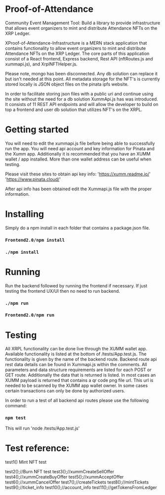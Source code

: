 # Proof-of-Attendance
Community Event Management Tool: Build a library to provide infrastructure that allows event organizers to mint and distribute Attendance NFTs on the XRP Ledger.

XProof-of-Attendance-Infrastructure is a MERN stack application that contains functionality to allow event organizers to mint and distribute Attendance NFTs on the XRP Ledger. The core parts of this application consist of a React frontend, Express backend, Rest API (nftRoutes.js and xummapi.js), and XrplNFTHelper.js. 

Please note, mongo has been disconnected. Any db solution can replace it but isn't needed at this point. All metadata storage for the NFT's is currently stored locally is JSON object files on the pinata ipfs website.

In order to facilitate storing json files with a public uri and continue using the site without the need for a db solution XummApi.js has was introduced. It consists of 11 REST API endpoints and will allow the developer to build on top a frontend and user db solution that utilizes NFT's on the XRPL.

# Getting started
You will need to edit the xummapi.js file before being able to successfully run the app. You will need api account and key information for Pinata and the Xumm app. Additionally it is recommended that you have an XUMM wallet / app installed. More than one wallet address can be useful when testing.

Please visit these sites to obtain api key info:
'https://xumm.readme.io/'
'https://www.pinata.cloud/'

After api info has been obtained edit the Xummapi.js file with the proper information.

# Installing

Simply do a npm install in each folder that contains a package.json file.

### `Frontend2.0/npm install`
### `./npm install`


# Running

Run the backend followed by running the frontend if necessary. If just testing the frontend UX/UI then no need to run backend.

### `./npm run`
### `Frontend2.0/npm run`

# Testing
All XRPL functionality can be done live through the XUMM wallet app. Available functionality is listed at the bottom of /tests/App.test.js. The functionality is given by the name of the backend route. Backend route api rest data details can be found in Xummapi.js within the comments. All parameters and data structure requirements are listed for each POST or GET route. Additionally the data that is returned is listed. In most cases an XUMM payload is returned that contains a qr code png file url. This url is needed to be scanned by the XUMM app wallet owner. In some cases certain transactions can only be done by authorized users.

In order to run a test of all backend api routes please use the following command:
### `npm test`

This will run 'node /tests/App.test.js'

# Test reference:

test1()
Mint NFT test

test2();//Burn NFT test
test3();//xummCreateSellOffer
test4();//xummCreateBuyOffer
test5();//xummAcceptOffer
test6();//xummCancelOffer
test7();//createTickets
test8();//mintTickets
test9();//ticket_info
test10();//account_info
test11();//getTokensFromLedger







